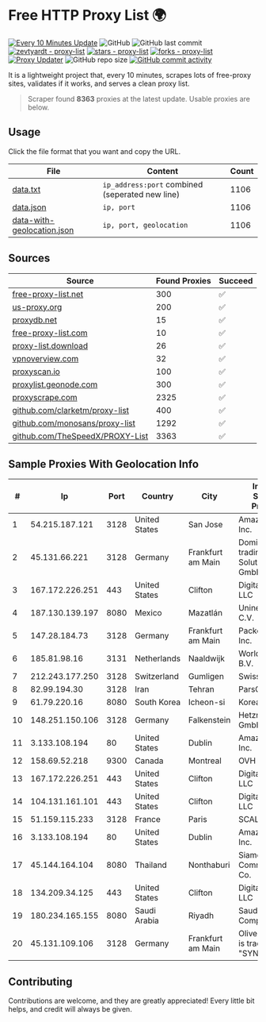 
# Free HTTP Proxy List 🌍

[![Every 10 Minutes Update](https://github.com/mertguvencli/http-proxy-list/actions/workflows/main.yml/badge.svg?branch=main)](https://github.com/mertguvencli/http-proxy-list/actions/workflows/main.yml)
![GitHub](https://img.shields.io/github/license/mertguvencli/http-proxy-list)
![GitHub last commit](https://img.shields.io/github/last-commit/mertguvencli/http-proxy-list)
[![zevtyardt - proxy-list](https://img.shields.io/static/v1?label=zevtyardt&message=proxy-list&color=blue&logo=github)](https://github.com/zevtyardt/proxy-list "Go to GitHub repo")
[![stars - proxy-list](https://img.shields.io/github/stars/zevtyardt/proxy-list?style=social)](https://github.com/zevtyardt/proxy-list)
[![forks - proxy-list](https://img.shields.io/github/forks/zevtyardt/proxy-list?style=social)](https://github.com/zevtyardt/proxy-list)
[![Proxy Updater](https://github.com/zevtyardt/proxy-list/workflows/Proxy%20Updater/badge.svg)](https://github.com/zevtyardt/proxy-list/actions?query=workflow:"Proxy+Updater")
![GitHub repo size](https://img.shields.io/github/repo-size/zevtyardt/proxy-list)
[![GitHub commit activity](https://img.shields.io/github/commit-activity/m/zevtyardt/proxy-list?logo=commits)](https://github.com/zevtyardt/proxy-list/commits/main)

It is a lightweight project that, every 10 minutes, scrapes lots of free-proxy sites, validates if it works, and serves a clean proxy list.

> Scraper found **8363** proxies at the latest update. Usable proxies are below.

## Usage

Click the file format that you want and copy the URL.

|File|Content|Count|
|----|-------|-----|
|[data.txt](https://raw.githubusercontent.com/mertguvencli/http-proxy-list/main/proxy-list/data.txt)|`ip_address:port` combined (seperated new line)|1106|
|[data.json](https://raw.githubusercontent.com/mertguvencli/http-proxy-list/main/proxy-list/data.json)|`ip, port`|1106|
|[data-with-geolocation.json](https://raw.githubusercontent.com/mertguvencli/http-proxy-list/main/proxy-list/data-with-geolocation.json)|`ip, port, geolocation`|1106|

## Sources

|Source|Found Proxies|Succeed|
|------|-------------|-------|
|[free-proxy-list.net](https://free-proxy-list.net)|300|✅|
|[us-proxy.org](https://www.us-proxy.org)|200|✅|
|[proxydb.net](http://proxydb.net)|15|✅|
|[free-proxy-list.com](https://free-proxy-list.com/?page=&port=&type%5B%5D=http&type%5B%5D=https&up_time=0&search=Search)|10|✅|
|[proxy-list.download](https://www.proxy-list.download/HTTP)|26|✅|
|[vpnoverview.com](https://vpnoverview.com/privacy/anonymous-browsing/free-proxy-servers)|32|✅|
|[proxyscan.io](https://www.proxyscan.io)|100|✅|
|[proxylist.geonode.com](https://proxylist.geonode.com/api/proxy-list?limit=300&page=1&sort_by=lastChecked&sort_type=desc&protocols=http,https)|300|✅|
|[proxyscrape.com](https://api.proxyscrape.com/v2/?request=displayproxies&protocol=http&timeout=10000&country=all&ssl=all&anonymity=all)|2325|✅|
|[github.com/clarketm/proxy-list](https://raw.githubusercontent.com/clarketm/proxy-list/master/proxy-list-raw.txt)|400|✅|
|[github.com/monosans/proxy-list](https://raw.githubusercontent.com/monosans/proxy-list/main/proxies/http.txt)|1292|✅|
|[github.com/TheSpeedX/PROXY-List](https://raw.githubusercontent.com/TheSpeedX/PROXY-List/master/http.txt)|3363|✅|


## Sample Proxies With Geolocation Info

|#|Ip|Port|Country|City|Internet Service Provider|
|-|--|----|-------|----|-------------------------|
|1|54.215.187.121|3128|United States|San Jose|Amazon.com, Inc.|
|2|45.131.66.221|3128|Germany|Frankfurt am Main|Dominic Scholz trading as ITP-Solutions GmbH & Co. KG|
|3|167.172.226.251|443|United States|Clifton|DigitalOcean, LLC|
|4|187.130.139.197|8080|Mexico|Mazatlán|Uninet S.A. de C.V.|
|5|147.28.184.73|3128|Germany|Frankfurt am Main|Packet Host, Inc.|
|6|185.81.98.16|3131|Netherlands|Naaldwijk|WorldStream B.V.|
|7|212.243.177.250|3128|Switzerland|Gumligen|Swisscom AG|
|8|82.99.194.30|3128|Iran|Tehran|ParsOnline Co.|
|9|61.79.220.16|8080|South Korea|Icheon-si|Korea Telecom|
|10|148.251.150.106|3128|Germany|Falkenstein|Hetzner Online GmbH|
|11|3.133.108.194|80|United States|Dublin|Amazon.com, Inc.|
|12|158.69.52.218|9300|Canada|Montreal|OVH SAS|
|13|167.172.226.251|443|United States|Clifton|DigitalOcean, LLC|
|14|104.131.161.101|443|United States|Clifton|DigitalOcean, LLC|
|15|51.159.115.233|3128|France|Paris|SCALEWAY|
|16|3.133.108.194|80|United States|Dublin|Amazon.com, Inc.|
|17|45.144.164.104|8080|Thailand|Nonthaburi|Siamdata Communication Co.|
|18|134.209.34.125|443|United States|Clifton|DigitalOcean, LLC|
|19|180.234.165.155|8080|Saudi Arabia|Riyadh|Saudi Telecom Company JSC|
|20|45.131.109.106|3128|Germany|Frankfurt am Main|Oliver Horscht is trading as "SYNLINQ"|



## Contributing

Contributions are welcome, and they are greatly appreciated! Every
little bit helps, and credit will always be given.


